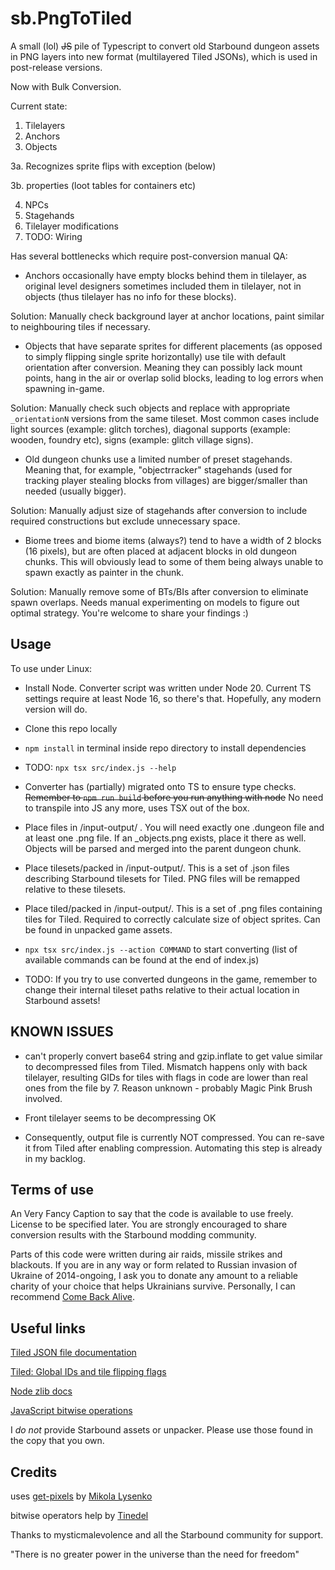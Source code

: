 # sb.PngToTiled

A small (lol) ~~JS~~ pile of Typescript to convert old Starbound dungeon assets in PNG layers into new format (multilayered Tiled JSONs), which is used in post-release versions.

Now with Bulk Conversion.

Current state:

1. Tilelayers
2. Anchors
3. Objects

3a. Recognizes sprite flips with exception (below)

3b. properties (loot tables for containers etc)

4. NPCs
5. Stagehands
6. Tilelayer modifications
7. TODO: Wiring

Has several bottlenecks which require post-conversion manual QA:

- Anchors occasionally have empty blocks behind them in tilelayer, as original level designers sometimes included them in tilelayer, not in objects (thus tilelayer has no info for these blocks).

Solution: Manually check background layer at anchor locations, paint similar to neighbouring tiles if necessary.

- Objects that have separate sprites for different placements (as opposed to simply flipping single sprite horizontally) use tile with default orientation after conversion. Meaning they can possibly lack mount points, hang in the air or overlap solid blocks, leading to log errors when spawning in-game.

Solution: Manually check such objects and replace with appropriate `_orientationN` versions from the same tileset. Most common cases include light sources (example: glitch torches), diagonal supports (example: wooden, foundry etc), signs (example: glitch village signs).

- Old dungeon chunks use a limited number of preset stagehands. Meaning that, for example, "objectrracker" stagehands (used for tracking player stealing blocks from villages) are bigger/smaller than needed (usually bigger).

Solution: Manually adjust size of stagehands after conversion to include required constructions but exclude unnecessary space.

- Biome trees and biome items (always?) tend to have a width of 2 blocks (16 pixels), but are often placed at adjacent blocks in old dungeon chunks. This will obviously lead to some of them being always unable to spawn exactly as painter in the chunk.

Solution: Manually remove some of BTs/BIs after conversion to eliminate spawn overlaps. Needs manual experimenting on models to figure out optimal strategy. You're welcome to share your findings :)

## Usage

To use under Linux:

- Install Node.
  Converter script was written under Node 20. Current TS settings require at least Node 16, so there's that. Hopefully, any modern version will do.
- Clone this repo locally
- `npm install` in terminal inside repo directory to install dependencies
- TODO: `npx tsx src/index.js --help`
- Converter has (partially) migrated onto TS to ensure type checks. ~~Remember to `npm run build` before you run anything with node~~ No need to transpile into JS any more, uses TSX out of the box.
- Place files in /input-output/ . You will need exactly one .dungeon file and at least one .png file. If an _objects.png exists, place it there as well. Objects will be parsed and merged into the parent dungeon chunk.
- Place tilesets/packed in /input-output/. This is a set of .json files describing Starbound tilesets for Tiled. PNG files will be remapped relative to these tilesets.
- Place tiled/packed in /input-output/. This is a set of .png files containing tiles for Tiled. Required to correctly calculate size of object sprites. Can be found in unpacked game assets.
- `npx tsx src/index.js --action COMMAND` to start converting (list of available commands can be found at the end of index.js)

- TODO: If you try to use converted dungeons in the game, remember to change their internal tileset paths relative to their actual location in Starbound assets!

## KNOWN ISSUES

- can't properly convert base64 string and gzip.inflate to get value similar to decompressed files from Tiled. Mismatch happens only with back tilelayer, resulting GIDs for tiles with flags in code are lower than real ones from the file by 7. Reason unknown - probably Magic Pink Brush involved.

- Front tilelayer seems to be decompressing OK

- Consequently, output file is currently NOT compressed. You can re-save it from Tiled after enabling compression. Automating this step is already in my backlog.

## Terms of use

An Very Fancy Caption to say that the code is available to use freely. License to be specified later. You are strongly encouraged to share conversion results with the Starbound modding community.

Parts of this code were written during air raids, missile strikes and blackouts. If you are in any way or form related to Russian invasion of Ukraine of 2014-ongoing, I ask you to donate any amount to a reliable charity of your choice that helps Ukrainians survive. Personally, I can recommend [Come Back Alive](https://savelife.in.ua/en/donate-en/).

## Useful links

[Tiled JSON file documentation](https://doc.mapeditor.org/en/latest/reference/json-map-format)

[Tiled: Global IDs and tile flipping flags](https://doc.mapeditor.org/en/latest/reference/global-tile-ids/)

[Node zlib docs](https://nodejs.org/api/zlib.html#class-zlibinflate)

[JavaScript bitwise operations](https://www.w3schools.com/js/js_bitwise.asp)

I _do not_ provide Starbound assets or unpacker. Please use those found in the copy that you own.

## Credits

uses [get-pixels](https://www.npmjs.com/package/get-pixels) by [Mikola Lysenko](https://github.com/mikolalysenko)

bitwise operators help by [Tinedel](https://github.com/tinedel)

Thanks to mysticmalevolence and all the Starbound community for support.

"There is no greater power in the universe than the need for freedom"